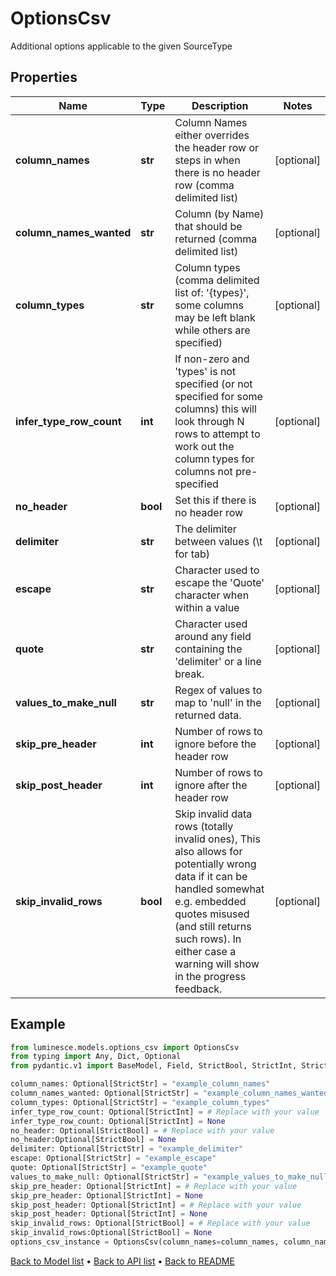 # OptionsCsv

Additional options applicable to the given SourceType
## Properties
Name | Type | Description | Notes
------------ | ------------- | ------------- | -------------
**column_names** | **str** | Column Names either overrides the header row or steps in when there is no header row (comma delimited list) | [optional] 
**column_names_wanted** | **str** | Column (by Name) that should be returned (comma delimited list) | [optional] 
**column_types** | **str** | Column types (comma delimited list of: &#39;{types}&#39;, some columns may be left blank while others are specified) | [optional] 
**infer_type_row_count** | **int** | If non-zero and &#39;types&#39; is not specified (or not specified for some columns) this will look through N rows to attempt to work out the column types for columns not pre-specified | [optional] 
**no_header** | **bool** | Set this if there is no header row | [optional] 
**delimiter** | **str** | The delimiter between values (\\t for tab) | [optional] 
**escape** | **str** | Character used to escape the &#39;Quote&#39; character when within a value | [optional] 
**quote** | **str** | Character used around any field containing the &#39;delimiter&#39; or a line break. | [optional] 
**values_to_make_null** | **str** | Regex of values to map to &#39;null&#39; in the returned data. | [optional] 
**skip_pre_header** | **int** | Number of rows to ignore before the header row | [optional] 
**skip_post_header** | **int** | Number of rows to ignore after the header row | [optional] 
**skip_invalid_rows** | **bool** | Skip invalid data rows (totally invalid ones),  This also allows for potentially wrong data if it can be handled somewhat e.g. embedded quotes misused (and still returns such rows). In either case a warning will show in the progress feedback. | [optional] 
## Example

```python
from luminesce.models.options_csv import OptionsCsv
from typing import Any, Dict, Optional
from pydantic.v1 import BaseModel, Field, StrictBool, StrictInt, StrictStr

column_names: Optional[StrictStr] = "example_column_names"
column_names_wanted: Optional[StrictStr] = "example_column_names_wanted"
column_types: Optional[StrictStr] = "example_column_types"
infer_type_row_count: Optional[StrictInt] = # Replace with your value
infer_type_row_count: Optional[StrictInt] = None
no_header: Optional[StrictBool] = # Replace with your value
no_header:Optional[StrictBool] = None
delimiter: Optional[StrictStr] = "example_delimiter"
escape: Optional[StrictStr] = "example_escape"
quote: Optional[StrictStr] = "example_quote"
values_to_make_null: Optional[StrictStr] = "example_values_to_make_null"
skip_pre_header: Optional[StrictInt] = # Replace with your value
skip_pre_header: Optional[StrictInt] = None
skip_post_header: Optional[StrictInt] = # Replace with your value
skip_post_header: Optional[StrictInt] = None
skip_invalid_rows: Optional[StrictBool] = # Replace with your value
skip_invalid_rows:Optional[StrictBool] = None
options_csv_instance = OptionsCsv(column_names=column_names, column_names_wanted=column_names_wanted, column_types=column_types, infer_type_row_count=infer_type_row_count, no_header=no_header, delimiter=delimiter, escape=escape, quote=quote, values_to_make_null=values_to_make_null, skip_pre_header=skip_pre_header, skip_post_header=skip_post_header, skip_invalid_rows=skip_invalid_rows)

```

[Back to Model list](../README.md#documentation-for-models) &#8226; [Back to API list](../README.md#documentation-for-api-endpoints) &#8226; [Back to README](../README.md)

